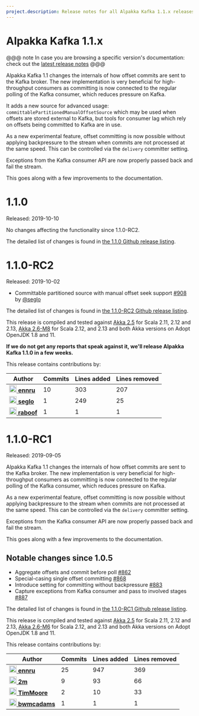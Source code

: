 ```yaml
---
project.description: Release notes for all Alpakka Kafka 1.1.x releases.
---
```

# Alpakka Kafka 1.1.x

@@@ note
In case you are browsing a specific version's documentation: check out the [latest release notes](https://github.com/akka/alpakka-kafka/releases)
@@@

Alpakka Kafka 1.1 changes the internals of how offset commits are sent to the Kafka broker. The new implementation is very beneficial for high-throughput consumers as committing is now connected to the regular polling of the Kafka consumer, which reduces pressure on Kafka.

It adds a new source for advanced usage: `committablePartitionedManualOffsetSource` which may be used when offsets are stored external to Kafka, but tools for consumer lag which rely on offsets being committed to Kafka are in use.

As a new experimental feature, offset committing is now possible without applying backpressure to the stream when commits are not processed at the same speed. This can be controlled via the `delivery` committer setting.

Exceptions from the Kafka consumer API are now properly passed back and fail the stream.

This goes along with a few improvements to the documentation.

# 1.1.0

Released: 2019-10-10

No changes affecting the functionality since 1.1.0-RC2.

The detailed list of changes is found in [the 1.1.0 Github release listing](https://github.com/akka/alpakka-kafka/releases/tag/v1.1.0).


# 1.1.0-RC2

Released: 2019-10-02

- Committable partitioned source with manual offset seek support [#908](https://github.com/akka/alpakka-kafka/issues/908) by [@seglo](https://github.com/seglo)

The detailed list of changes is found in [the 1.1.0-RC2 Github release listing](https://github.com/akka/alpakka-kafka/releases/tag/v1.1.0-RC2).

This release is compiled and tested against [Akka 2.5](https://doc.akka.io/docs/akka/2.5/) for Scala 2.11, 2.12 and 2.13, [Akka 2.6-M8](https://doc.akka.io/docs/akka/2.6/) for Scala 2.12, and 2.13 and both Akka versions on Adopt OpenJDK 1.8 and 11.

**If we do not get any reports that speak against it, we'll release Alpakka Kafka 1.1.0 in a few weeks.**

This release contains contributions by:

| Author | Commits | Lines added | Lines removed |
| ------ | ------- | ----------- | ------------- |
| [<img width="20" alt="ennru" src="https://avatars3.githubusercontent.com/u/458526?v=4&s=40"> **ennru**](https://github.com/ennru) | 10 | 303 | 207 |
| [<img width="20" alt="seglo" src="https://avatars2.githubusercontent.com/u/1148412?v=4&s=40"> **seglo**](https://github.com/seglo) | 1 | 249 | 25 |
| [<img width="20" alt="raboof" src="https://avatars2.githubusercontent.com/u/131856?v=4&s=40"> **raboof**](https://github.com/raboof) | 1 | 1 | 1 |

# 1.1.0-RC1

Released: 2019-09-05

Alpakka Kafka 1.1 changes the internals of how offset commits are sent to the Kafka broker. The new implementation is very beneficial for high-throughput consumers as committing is now connected to the regular polling of the Kafka consumer, which reduces pressure on Kafka.

As a new experimental feature, offset committing is now possible without applying backpressure to the stream when commits are not processed at the same speed. This can be controlled via the `delivery` committer setting.

Exceptions from the Kafka consumer API are now properly passed back and fail the stream.

This goes along with a few improvements to the documentation.


## Notable changes since 1.0.5

- Aggregate offsets and commit before poll [#862](https://github.com/akka/alpakka-kafka/issues/862)
- Special-casing single offset committing [#868](https://github.com/akka/alpakka-kafka/issues/868)
- Introduce setting for committing without backpressure [#883](https://github.com/akka/alpakka-kafka/pull/883)
- Capture exceptions from Kafka consumer and pass to involved stages [#887](https://github.com/akka/alpakka-kafka/pull/887)

The detailed list of changes is found in [the 1.1.0-RC1 Github release listing](https://github.com/akka/alpakka-kafka/releases/tag/v1.1.0-RC1).

This release is compiled and tested against [Akka 2.5](https://doc.akka.io/docs/akka/2.5/) for Scala 2.11, 2.12 and 2.13, [Akka 2.6-M6](https://doc.akka.io/docs/akka/2.6/) for Scala 2.12, and 2.13 and both Akka versions on Adopt OpenJDK 1.8 and 11.

This release contains contributions by:

| Author | Commits | Lines added | Lines removed |
| ------ | ------- | ----------- | ------------- |
| [<img width="20" alt="ennru" src="https://avatars3.githubusercontent.com/u/458526?v=4&s=40"> **ennru**](https://github.com/ennru) | 25 | 947 | 369 |
| [<img width="20" alt="2m" src="https://avatars3.githubusercontent.com/u/422086?v=4&s=40"> **2m**](https://github.com/2m) | 9 | 93 | 66 |
| [<img width="20" alt="TimMoore" src="https://avatars0.githubusercontent.com/u/44385?v=4&s=40"> **TimMoore**](https://github.com/TimMoore) | 2 | 10 | 33 |
| [<img width="20" alt="bwmcadams" src="https://avatars3.githubusercontent.com/u/98358?v=4&s=40"> **bwmcadams**](https://github.com/bwmcadams) | 1 | 1 | 1 |
